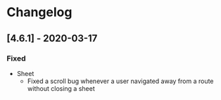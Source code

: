 # Changelog

## [4.6.1] - 2020-03-17

### Fixed

- Sheet
  - Fixed a scroll bug whenever a user navigated away from a route without closing a sheet 
